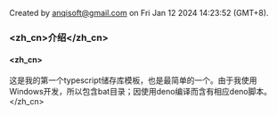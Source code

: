 Created by anqisoft@gmail.com on Fri Jan 12 2024 14:23:52 (GMT+8).<br>
### <zh_cn>介绍</zh_cn>

#### <zh_cn>
这是我的第一个typescript储存库模板，也是最简单的一个。由于我使用Windows开发，所以包含bat目录；因使用deno编译而含有相应deno脚本。
</zh_cn>